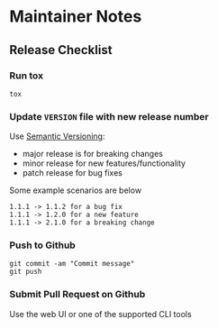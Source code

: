 # Maintainer Notes

## Release Checklist

### Run tox

```shell
tox
```

### Update `VERSION` file with new release number

Use [Semantic Versioning](https://semver.org/):

- major release is for breaking changes
- minor release for new features/functionality
- patch release for bug fixes

Some example scenarios are below

```text
1.1.1 -> 1.1.2 for a bug fix
1.1.1 -> 1.2.0 for a new feature
1.1.1 -> 2.1.0 for a breaking change
```

### Push to Github

```shell
git commit -am "Commit message"
git push
```

### Submit Pull Request on Github

Use the web UI or one of the supported CLI tools

